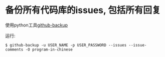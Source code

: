 # 备份所有代码库的issues, 包括所有回复

使用python工具[github-backup](https://pypi.python.org/pypi/github-backup/0.4.0)

运行:
```
$ github-backup -u USER_NAME -p USER_PASSWORD --issues --issue-comments -O program-in-chinese
```
